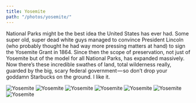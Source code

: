 ```yaml
---
title: Yosemite
path: "/photos/yosemite/"
---
```


National Parks might be the best idea the United States has ever had. Some super old, super dead white guys managed to convince President Lincoln (who probably thought he had way more pressing matters at hand) to sign the Yosemite Grant in 1864. Since then the scope of preservation, not just of Yosemite but of the model for all National Parks, has expanded massively. Now there’s these incredible swathes of land, total wilderness really, guarded by the big, scary federal government — so don’t drop your goddamn Starbucks on the ground. I like it.

<img alt="Yosemite" src="https://s3.eu-west-2.amazonaws.com/jackwreid/jackwreid/trips/yosemite/valley-wide.jpg" />
<img alt="Yosemite" src="https://s3.eu-west-2.amazonaws.com/jackwreid/jackwreid/trips/yosemite/falls-distant.jpg" />
<img alt="Yosemite" src="https://s3.eu-west-2.amazonaws.com/jackwreid/jackwreid/trips/yosemite/forest.jpg" />
<img alt="Yosemite" src="https://s3.eu-west-2.amazonaws.com/jackwreid/jackwreid/trips/yosemite/falls-forest.jpg" />
<img alt="Yosemite" src="https://s3.eu-west-2.amazonaws.com/jackwreid/jackwreid/trips/yosemite/falls-bw.jpg" />
<img alt="Yosemite" src="https://s3.eu-west-2.amazonaws.com/jackwreid/jackwreid/trips/yosemite/rock-relief.jpg" />
<img alt="Yosemite" src="https://s3.eu-west-2.amazonaws.com/jackwreid/jackwreid/trips/yosemite/half-dome-forest.jpg" />

